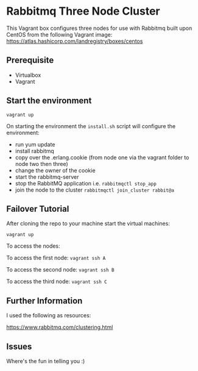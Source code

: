 # Rabbitmq Three Node Cluster
This Vagrant box configures three nodes for use with Rabbitmq built upon CentOS from the following Vagrant image:
https://atlas.hashicorp.com/landregistry/boxes/centos

## Prerequisite
* Virtualbox
* Vagrant

## Start the environment
`vagrant up`

On starting the environment the `install.sh` script will configure the environment:
- run yum update
- install rabbitmq
- copy over the .erlang.cookie (from node one via the vagrant folder to node two then three)
- change the owner of the cookie
- start the rabbitmq-server
- stop the RabbitMQ application i.e. `rabbitmqctl stop_app`
- join the node to the cluster `rabbitmqctl join_cluster rabbit@a`


## Failover Tutorial
After cloning the repo to your machine start the virtual machines:

`vagrant up`

To access the nodes:

To access the first node: `vagrant ssh A`

To access the second node: `vagrant ssh B`

To access the third node: `vagrant ssh C`


## Further Information

I used the following as resources:

https://www.rabbitmq.com/clustering.html



## Issues

Where's the fun in telling you :)
